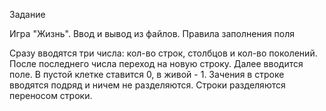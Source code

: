 Задание

Игра "Жизнь". Ввод и вывод из файлов.
Правила заполнения поля

Сразу вводятся три числа: кол-во строк, столбцов и кол-во поколений. После последнего числа переход на новую строку. Далее вводится поле. В пустой клетке ставится 0, в живой - 1. Зачения в строке вводятся подряд и ничем не разделяются. Строки разделяются переносом строки.
